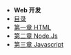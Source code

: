 
- **Web 开发**
- [目录](webDevelop/README.md)
- [第一章 HTML](webDevelop/chapter/html.md)
- [第二章 Node.Js](webDevelop/chapter/nodejs.md)
- [第三章 Javascript](webDevelop/chapter/javascript.md)





